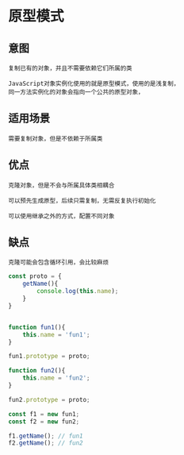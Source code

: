 # 原型模式

## 意图
    复制已有的对象，并且不需要依赖它们所属的类

    JavaScript对象实例化使用的就是原型模式，使用的是浅复制，
    同一方法实例化的对象会指向一个公共的原型对象，

## 适用场景
    需要复制对象，但是不依赖于所属类

## 优点
    克隆对象，但是不会与所属具体类相耦合

    可以预先生成原型，后续只需复制，无需反复执行初始化

    可以使用继承之外的方式，配置不同对象

## 缺点
    克隆可能会包含循环引用，会比较麻烦


    
    
```JavaScript
const proto = {
    getName(){
        console.log(this.name);
    }
}


function fun1(){
    this.name = 'fun1';
}

fun1.prototype = proto;

function fun2(){
    this.name = 'fun2';
}

fun2.prototype = proto;

const f1 = new fun1;
const f2 = new fun2;

f1.getName(); // fun1
f2.getName(); // fun2

```